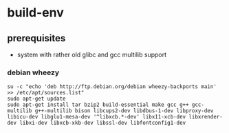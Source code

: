 # build-env
## prerequisites
* system with rather old glibc and gcc multilib support
### debian wheezy
    su -c "echo 'deb http://ftp.debian.org/debian wheezy-backports main' >> /etc/apt/sources.list"
    sudo apt-get update
    sudo apt-get install tar bzip2 build-essential make gcc g++ gcc-multilib g++-multilib bison libcups2-dev libdbus-1-dev libproxy-dev libicu-dev libglu1-mesa-dev '^libxcb.*-dev' libx11-xcb-dev libxrender-dev libxi-dev libxcb-xkb-dev libssl-dev libfontconfig1-dev

